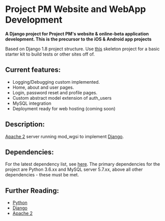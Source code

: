 # Project PM Website and WebApp Development

**A Django project for Project PM's website & online-beta application development. This is the precursor to the iOS & Android app projects**

Based on Django 1.8 project structure. Use [this](https://github.com/albert118/django-skeleton) skeleton project for a basic starter kit to build tests or other sites off of.

## Current features:
* Logging/Debugging custom implemented.
* Home, about and user pages.
* Login, password reset and profile pages.
* Custom abstract model extension of auth_users
* MySQL integration
* Deployment ready for web hosting (coming soon)

## Description:
[Apache 2](https://httpd.apache.org/docs/2.4/) server running mod_wgsi to implement [Django](https://www.djangoproject.com/).

## Dependencies:
For the latest dependency list, see [here](https://github.com/albert118/ProjectPM/blob/CodeCleaning/dependencies.md).
The primary dependencies for the project are Python 3.6.xx and MySQL server 5.7.xx, above all other dependencies - these must be met.

## Further Reading:

- [Python](https://www.python.org/)
- [Django](https://www.djangoproject.com/)
- [Apache 2](https://httpd.apache.org/docs/2.4/)
